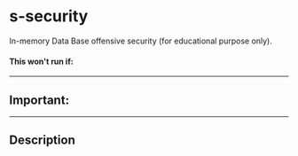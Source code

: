 # s-security
In-memory Data Base offensive security (for educational purpose only).

#### This won't run if:

---
## Important:

---
## Description
